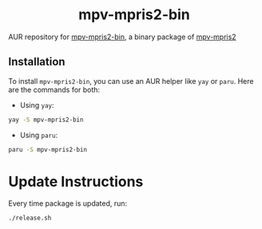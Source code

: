 <h1><center>mpv-mpris2-bin</center></h1>

AUR repository for [mpv-mpris2-bin](https://aur.archlinux.org/packages/mpv-mpris2-bin/), a binary package of [mpv-mpris2](https://github.com/eNV25/mpv-mpris2)


## Installation

To install `mpv-mpris2-bin`, you can use an AUR helper like `yay` or `paru`. Here are the commands for both:

- Using `yay`:

```bash
yay -S mpv-mpris2-bin
```

- Using `paru`:

```bash
paru -S mpv-mpris2-bin
```

# Update Instructions

Every time package is updated, run:

```bash
./release.sh
```
